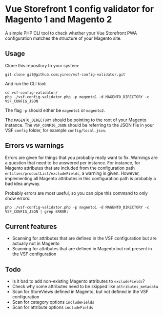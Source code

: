 # Vue Storefront 1 config validator for Magento 1 and Magento 2
A simple PHP CLI tool to check whether your Vue Storefront PWA configuration matches the structure of your Magento site.

## Usage
Clone this repository to your system:

    git clone git@github.com:yireo/vsf-config-validator.git

And run the CLI tool:

    cd vsf-config-validator/
    php ./vsf-config-validator.php -p magento1 -d MAGENTO_DIRECTORY -c VSF_CONFIG_JSON

The flag `-p` should either be `magento1` or `magento2`.

The `MAGENTO_DIRECTORY` should be pointing to the root of your Magento instance. The `VSF_CONFIG_JSON` should be referring to the JSON file in your VSF `config` folder, for example `config/local.json`.

## Errors vs warnings
Errors are given for things that you probably really want to fix. Warnings are a question that need to be answered per instance. For instance, for Magento attributes that are included from the configuration path `entities/productList/excludeFields`, a warning is given. However, implementing all Magento attributes in this configuration path is probably a bad idea anyway.

Probably errors are most useful, so you can pipe this command to only show errors:

    php ./vsf-config-validator.php -p magento1 -d MAGENTO_DIRECTORY -c VSF_CONFIG_JSON | grep ERROR:

## Current features
- Scanning for attributes that are defined in the VSF configuration but are actually not in Magento
- Scanning for attributes that are defined in Magento but not present in the VSF configuration

## Todo
- Is it bad to add non-existing Magento attributes to `excludeFields`?
- Check why some attributes need to be skipped like `attributes_metadata`
- Scan for StoreViews defined in Magento, but not defined in the VSF configuration
- Scan for category options `includeFields`
- Scan for attribute options `includeFields`

